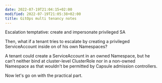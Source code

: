 ```yaml
---
date: 2022-07-19T21:04:15+02:00
modified: 2022-07-19T21:05:38+02:00
title: GitOps multi tenancy notes
---
```


Escalation temptative: create and impersonate privileged SA

Then, what if a tenant tries to escalate by creating a privileged ServiceAccount inside on of his own Namespaces?

A tenant could create a ServiceAccount in an owned Namespace, but he can't neither bind at cluster-level ClusterRole nor in a non-owned Namespace as that wouldn't be permitted by Capsule admission controllers.

Now let's go on with the practical part.
